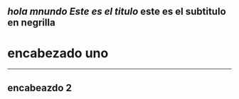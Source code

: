 ***hola mnundo***
*Este es el titulo*
**este es el subtitulo en negrilla**
---
# encabezado uno
---
## encabeazdo 2
